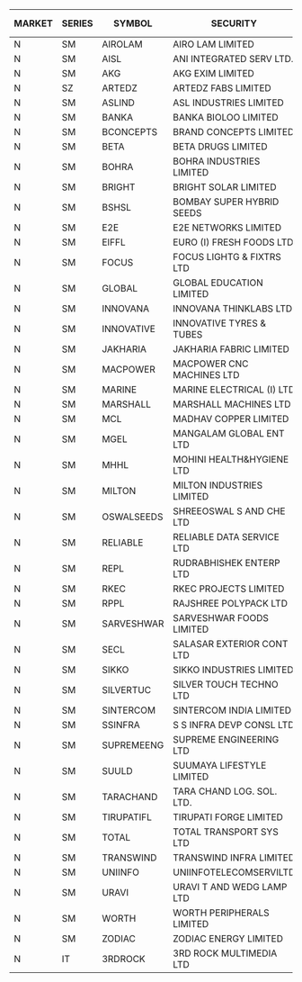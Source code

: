 


| MARKET | SERIES | SYMBOL | SECURITY | PREV CL PR | OPEN PRICE | HIGH PRICE | LOW PRICE | CLOSE PRICE | NET TRDVAL | NET TRDQTY | CORP IND | HI 52 WK | LO 52 WK |
| ----- | ----- | ----- | ----- | ----- | ----- | ----- | ----- | ----- | ----- | ----- | ----- | ----- | ----- |
| N | SM | AIROLAM | AIRO LAM LIMITED | 19.00 | 20.00 | 20.00 | 20.00 | 20.00 | 120000.00 | 6000 |  | 34.00 | 14.45 |
| N | SM | AISL | ANI INTEGRATED SERV LTD. | 17.60 | 18.00 | 18.00 | 18.00 | 18.00 | 43200.00 | 2400 |  | 62.95 | 14.30 |
| N | SM | AKG | AKG EXIM LIMITED | 33.50 | 34.00 | 34.00 | 34.00 | 34.00 | 136000.00 | 4000 |  | 35.50 | 30.00 |
| N | SZ | ARTEDZ | ARTEDZ FABS LIMITED | 21.80 | 21.75 | 21.75 | 21.75 | 21.75 | 195750.00 | 9000 |  | 21.80 | 19.20 |
| N | SM | ASLIND | ASL INDUSTRIES LIMITED | 6.00 | 6.00 | 6.00 | 6.00 | 6.00 | 528000.00 | 88000 |  | 15.20 | 6.00 |
| N | SM | BANKA | BANKA BIOLOO LIMITED | 59.70 | 56.75 | 56.75 | 56.75 | 56.75 | 68100.00 | 1200 |  | 112.35 | 56.75 |
| N | SM | BCONCEPTS | BRAND CONCEPTS LIMITED | 18.05 | 17.15 | 17.15 | 17.15 | 17.15 | 51450.00 | 3000 |  | 54.00 | 17.15 |
| N | SM | BETA | BETA DRUGS LIMITED | 45.50 | 43.30 | 44.20 | 43.30 | 44.20 | 70000.00 | 1600 |  | 105.50 | 37.00 |
| N | SM | BOHRA | BOHRA INDUSTRIES LIMITED | 1.50 | 1.55 | 1.55 | 1.55 | 1.55 | 124000.00 | 80000 |  | 11.90 | .35 |
| N | SM | BRIGHT | BRIGHT SOLAR LIMITED | 5.10 | 5.25 | 5.25 | 5.25 | 5.25 | 15750.00 | 3000 |  | 22.00 | 4.70 |
| N | SM | BSHSL | BOMBAY SUPER HYBRID SEEDS | 109.70 | 106.30 | 106.30 | 106.30 | 106.30 | 127560.00 | 1200 |  | 136.00 | 85.70 |
| N | SM | E2E | E2E NETWORKS LIMITED | 14.85 | 15.55 | 15.55 | 15.55 | 15.55 | 31100.00 | 2000 |  | 42.60 | 13.30 |
| N | SM | EIFFL | EURO (I) FRESH FOODS LTD | 77.75 | 78.00 | 78.00 | 77.75 | 77.75 | 187000.00 | 2400 |  | 131.00 | 71.00 |
| N | SM | FOCUS | FOCUS LIGHTG & FIXTRS LTD | 17.25 | 16.45 | 16.45 | 16.45 | 16.45 | 98700.00 | 6000 |  | 173.60 | 15.50 |
| N | SM | GLOBAL | GLOBAL EDUCATION LIMITED | 80.55 | 84.55 | 84.55 | 84.55 | 84.55 | 169100.00 | 2000 |  | 134.95 | 41.20 |
| N | SM | INNOVANA | INNOVANA THINKLABS LTD. | 82.70 | 86.80 | 86.80 | 78.60 | 78.60 | 584250.00 | 7000 |  | 352.00 | 73.05 |
| N | SM | INNOVATIVE | INNOVATIVE TYRES & TUBES | 6.25 | 6.25 | 6.25 | 6.25 | 6.25 | 37500.00 | 6000 |  | 21.00 | 5.40 |
| N | SM | JAKHARIA | JAKHARIA FABRIC LIMITED | 185.00 | 170.00 | 170.00 | 170.00 | 170.00 | 136000.00 | 800 |  | 207.00 | 164.50 |
| N | SM | MACPOWER | MACPOWER CNC MACHINES LTD | 50.75 | 53.25 | 53.25 | 53.25 | 53.25 | 159750.00 | 3000 |  | 139.00 | 33.30 |
| N | SM | MARINE | MARINE ELECTRICAL (I) LTD | 91.50 | 91.75 | 91.75 | 90.55 | 90.55 | 730700.00 | 8000 |  | 123.00 | 78.00 |
| N | SM | MARSHALL | MARSHALL MACHINES LTD | 8.80 | 8.50 | 8.50 | 8.05 | 8.05 | 49650.00 | 6000 |  | 24.45 | 7.75 |
| N | SM | MCL | MADHAV COPPER LIMITED | 65.15 | 76.00 | 76.00 | 65.45 | 65.45 | 169740.00 | 2400 |  | 277.00 | 52.10 |
| N | SM | MGEL | MANGALAM GLOBAL ENT LTD | 57.00 | 57.15 | 57.15 | 57.15 | 57.15 | 114300.00 | 2000 |  | 58.30 | 51.05 |
| N | SM | MHHL | MOHINI HEALTH&HYGIENE LTD | 16.90 | 17.60 | 17.65 | 17.60 | 17.65 | 476400.00 | 27000 |  | 23.95 | 11.35 |
| N | SM | MILTON | MILTON INDUSTRIES LIMITED | 7.35 | 7.70 | 7.70 | 7.70 | 7.70 | 33880.00 | 4400 |  | 15.25 | 7.00 |
| N | SM | OSWALSEEDS | SHREEOSWAL S AND CHE LTD | 23.85 | 24.75 | 25.00 | 24.75 | 25.00 | 397600.00 | 16000 |  | 30.25 | 19.95 |
| N | SM | RELIABLE | RELIABLE DATA SERVICE LTD | 22.50 | 23.60 | 23.60 | 23.60 | 23.60 | 56640.00 | 2400 |  | 53.50 | 19.95 |
| N | SM | REPL | RUDRABHISHEK ENTERP LTD | 26.15 | 27.00 | 27.00 | 25.00 | 25.10 | 1510500.00 | 60000 |  | 42.20 | 20.60 |
| N | SM | RKEC | RKEC PROJECTS LIMITED | 37.90 | 36.00 | 36.00 | 36.00 | 36.00 | 36000.00 | 1000 |  | 68.00 | 26.20 |
| N | SM | RPPL | RAJSHREE POLYPACK LTD | 50.00 | 48.00 | 48.00 | 47.75 | 47.75 | 95750.00 | 2000 |  | 118.00 | 47.75 |
| N | SM | SARVESHWAR | SARVESHWAR FOODS LIMITED | 13.35 | 14.00 | 14.00 | 12.80 | 12.85 | 125760.00 | 9600 |  | 43.85 | 8.45 |
| N | SM | SECL | SALASAR EXTERIOR CONT LTD | 42.00 | 41.00 | 41.00 | 41.00 | 41.00 | 246000.00 | 6000 |  | 62.25 | 36.00 |
| N | SM | SIKKO | SIKKO INDUSTRIES LIMITED | 20.80 | 21.70 | 21.70 | 21.70 | 21.70 | 86800.00 | 4000 |  | 33.50 | 18.00 |
| N | SM | SILVERTUC | SILVER TOUCH TECHNO LTD | 101.00 | 100.00 | 100.00 | 100.00 | 100.00 | 3000000.00 | 30000 |  | 130.00 | 93.00 |
| N | SM | SINTERCOM | SINTERCOM INDIA LIMITED | 48.00 | 48.25 | 48.25 | 48.00 | 48.00 | 192500.00 | 4000 |  | 81.00 | 35.55 |
| N | SM | SSINFRA | S S INFRA DEVP CONSL LTD | 8.00 | 8.30 | 8.30 | 8.30 | 8.30 | 24900.00 | 3000 |  | 17.20 | 7.65 |
| N | SM | SUPREMEENG | SUPREME ENGINEERING LTD | 19.15 | 20.05 | 20.05 | 20.05 | 20.05 | 160400.00 | 8000 |  | 42.00 | 13.20 |
| N | SM | SUULD | SUUMAYA LIFESTYLE LIMITED | 40.25 | 41.00 | 41.00 | 38.25 | 38.25 | 634000.00 | 16000 |  | 41.00 | 15.05 |
| N | SM | TARACHAND | TARA CHAND LOG. SOL. LTD. | 35.20 | 30.55 | 34.80 | 30.55 | 34.20 | 334600.00 | 10000 |  | 43.00 | 21.10 |
| N | SM | TIRUPATIFL | TIRUPATI FORGE LIMITED | 28.95 | 28.70 | 28.70 | 28.70 | 28.70 | 91840.00 | 3200 |  | 50.10 | 25.55 |
| N | SM | TOTAL | TOTAL TRANSPORT SYS LTD | 26.40 | 25.10 | 27.65 | 25.10 | 27.60 | 317550.00 | 12000 |  | 48.95 | 17.50 |
| N | SM | TRANSWIND | TRANSWIND INFRA LIMITED | 3.60 | 3.75 | 3.75 | 3.75 | 3.75 | 15000.00 | 4000 |  | 9.50 | 2.85 |
| N | SM | UNIINFO | UNIINFOTELECOMSERVILTD | 13.25 | 13.25 | 13.25 | 13.25 | 13.25 | 26500.00 | 2000 |  | 41.45 | 11.65 |
| N | SM | URAVI | URAVI T AND WEDG LAMP LTD | 107.10 | 107.70 | 107.70 | 107.70 | 107.70 | 129240.00 | 1200 |  | 120.50 | 95.00 |
| N | SM | WORTH | WORTH PERIPHERALS LIMITED | 36.95 | 37.05 | 37.05 | 34.25 | 34.50 | 857400.00 | 24000 |  | 72.95 | 29.75 |
| N | SM | ZODIAC | ZODIAC ENERGY LIMITED | 11.70 | 12.00 | 12.00 | 12.00 | 12.00 | 24000.00 | 2000 |  | 32.00 | 11.25 |
| N | IT | 3RDROCK | 3RD ROCK MULTIMEDIA LTD | 64.60 | 64.60 | 64.60 | 64.60 | 64.60 | 335920.00 | 5200 |  | 64.60 | 64.60 |



